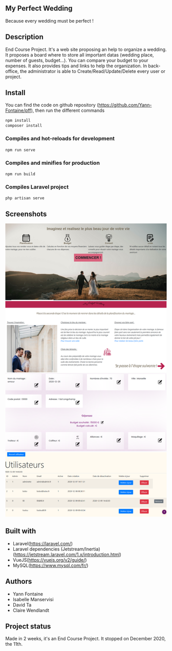 ## My Perfect Wedding
Because every wedding must be perfect !

## Description
End Course Project.
It's a web site proposing an help to organize a wedding.
It proposes a board where to store all important datas (wedding place, number of guests, budget...). You can compare your budget to your expenses.
It also provides tips and links to help the organization.
In back-office, the administrator is able to Create/Read/Update/Delete every user or project.

## Install
You can find the code on github repository (https://github.com/Yann-Fontaine/pff), then run the different commands
```
npm install
composer install
```

### Compiles and hot-reloads for development
```
npm run serve
```

### Compiles and minifies for production
```
npm run build
```

### Compiles Laravel project
```
php artisan serve
```

## Screenshots
![](public/Screen1.png)
![](public/Screen2.png)
![](public/Screen3.png)
![](public/Screen.png)

## Built with
- Laravel(https://laravel.com/)
- Laravel dependencies (Jetstream/Inertia)(https://jetstream.laravel.com/1.x/introduction.html)
- VueJS(https://vuejs.org/v2/guide/)
- MySQL(https://www.mysql.com/fr/)

## Authors
- Yann Fontaine
- Isabelle Manservisi  
- David Ta  
- Claire Wendlandt

## Project status
Made in 2 weeks, it's an End Course Project. It stopped on December 2020, the 11th. 
